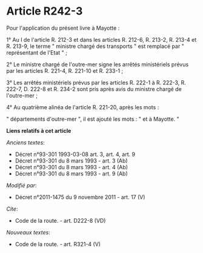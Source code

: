 # Article R242-3

Pour l'application du présent livre à Mayotte : 

1° Au I de l'article R. 212-3 et dans les articles R. 212-6, R. 213-2, R. 213-4 et R. 213-9, le terme " ministre chargé des
transports " est remplacé par " représentant de l'Etat " ; 

2° Le ministre chargé de l'outre-mer signe les arrêtés ministériels prévus par les articles R. 221-4, R. 221-10 et R.
233-1 ; 

3° Les arrêtés ministériels prévus par les articles R. 222-1 à R. 222-3, R. 222-7, D. 222-8 et R. 234-2 sont pris après avis
du ministre chargé de l'outre-mer ; 

4° Au quatrième alinéa de l'article R. 221-20, après les mots : 

" départements d'outre-mer ", il est ajouté les mots : " et à Mayotte. "

**Liens relatifs à cet article**

_Anciens textes_:

  - Décret n°93-301 1993-03-08 art. 3, art. 4, art. 9
  - Décret n°93-301 du 8 mars 1993 - art. 3 (Ab)
  - Décret n°93-301 du 8 mars 1993 - art. 4 (Ab)
  - Décret n°93-301 du 8 mars 1993 - art. 9 (Ab)

_Modifié par_:

  - Décret n°2011-1475 du 9 novembre 2011 - art. 17 (V)

_Cite_:

  - Code de la route. - art. D222-8 (VD)

_Nouveaux textes_:

  - Code de la route. - art. R321-4 (V)
